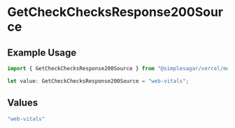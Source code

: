 # GetCheckChecksResponse200Source

## Example Usage

```typescript
import { GetCheckChecksResponse200Source } from "@simplesagar/vercel/models/getcheckop.js";

let value: GetCheckChecksResponse200Source = "web-vitals";
```

## Values

```typescript
"web-vitals"
```